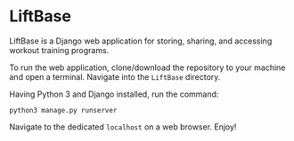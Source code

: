 # LiftBase
LiftBase is a Django web application for storing, sharing, and accessing workout training programs.

To run the web application, clone/download the repository to your machine and open a terminal. Navigate into the `LiftBase` directory.

Having Python 3 and Django installed, run the command:
```
python3 manage.py runserver
```
Navigate to the dedicated ```localhost``` on a web browser. Enjoy!
